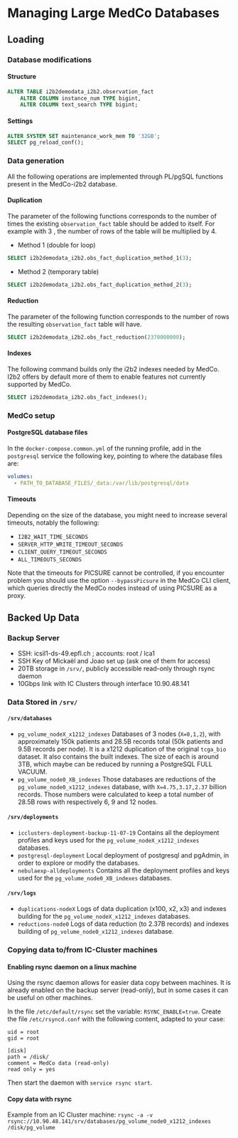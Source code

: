 # Managing Large MedCo Databases

## Loading <a id="loading"></a>

### Database modifications <a id="database-modifications"></a>

#### Structure <a id="structure"></a>

```sql
ALTER TABLE i2b2demodata_i2b2.observation_fact
    ALTER COLUMN instance_num TYPE bigint,
    ALTER COLUMN text_search TYPE bigint;
```

#### Settings

```sql
ALTER SYSTEM SET maintenance_work_mem TO '32GB';
SELECT pg_reload_conf();
```

### Data generation <a id="data-generation"></a>

All the following operations are implemented through PL/pgSQL functions present in the MedCo-i2b2 database.

#### Duplication <a id="duplication"></a>

The parameter of the following functions corresponds to the number of times the existing `observation_fact` table should be added to itself. For example with 3 , the number of rows of the table will be multiplied by 4.

* Method 1 \(double for loop\)

```sql
SELECT i2b2demodata_i2b2.obs_fact_duplication_method_1(3);
```

* Method 2 \(temporary table\)

```sql
SELECT i2b2demodata_i2b2.obs_fact_duplication_method_2(3);
```

#### Reduction <a id="reduction"></a>

The parameter of the following function corresponds to the number of rows the resulting `observation_fact` table will have.

```sql
SELECT i2b2demodata_i2b2.obs_fact_reduction(2370000000);
```

#### Indexes <a id="indexes"></a>

The following command builds only the i2b2 indexes needed by MedCo. I2b2 offers by default more of them to enable features not currently supported by MedCo.

```sql
SELECT i2b2demodata_i2b2.obs_fact_indexes();
```

### MedCo setup <a id="medco-setup"></a>

#### PostgreSQL database files <a id="postgresql-database-files"></a>

In the `docker-compose.common.yml` of the running profile, add in the `postgresql` service the following key, pointing to where the database files are:

```yaml
volumes:
  - PATH_TO_DATABASE_FILES/_data:/var/lib/postgresql/data
```

#### Timeouts <a id="timeouts"></a>

Depending on the size of the database, you might need to increase several timeouts, notably the following:

* `I2B2_WAIT_TIME_SECONDS`
* `SERVER_HTTP_WRITE_TIMEOUT_SECONDS`
* `CLIENT_QUERY_TIMEOUT_SECONDS`
* `ALL_TIMEOUTS_SECONDS`

Note that the timeouts for PICSURE cannot be controlled, if you encounter problem you should use the option `--bypassPicsure` in the MedCo CLI client, which queries directly the MedCo nodes instead of using PICSURE as a proxy.

## Backed Up Data <a id="backed-up-data"></a>

### Backup Server <a id="backup-server"></a>

* SSH: icsil1-ds-49.epfl.ch ; accounts: root / lca1
* SSH Key of Mickaël and Joao set up \(ask one of them for access\)
* 20TB storage in `/srv/`, publicly accessible read-only through rsync daemon
* 10Gbps link with IC Clusters through interface 10.90.48.141

### Data Stored in `/srv/` <a id="data-stored-in-srv"></a>

#### `/srv/databases` <a id="srv-databases"></a>

* `pg_volume_nodeX_x1212_indexes`  Databases of 3 nodes \(`X=0,1,2`\), with approximately 150k patients and 28.5B records total \(50k patients and 9.5B records per node\). It is a x1212 duplication of the original `tcga_bio` dataset. It also contains the built indexes. The size of each is around 3TB, which maybe can be reduced by running a PostgreSQL FULL VACUUM.
* `pg_volume_node0_XB_indexes`  Those databases are reductions of the `pg_volume_node0_x1212_indexes` database, with `X=4.75,3.17,2.37` billion records. Those numbers were calculated to keep a total number of 28.5B rows with respectively 6, 9 and 12 nodes.

#### `/srv/deployments` <a id="srv-deployments"></a>

* `icclusters-deployment-backup-11-07-19`  Contains all the deployment profiles and keys used for the `pg_volume_nodeX_x1212_indexes` databases.
* `postgresql-deployment`  Local deployment of postgresql and pgAdmin, in order to explore or modify the databases.
* `nebulaexp-alldeployments`  Contains all the deployment profiles and keys used for the `pg_volume_node0_XB_indexes` databases.

#### `/srv/logs` <a id="srv-logs"></a>

* `duplications-nodeX`  Logs of data duplication \(x100, x2, x3\) and indexes building for the `pg_volume_nodeX_x1212_indexes` databases.
* `reductions-node0`  Logs of data reduction \(to 2.37B records\) and indexes building of `pg_volume_node0_x1212_indexes` database.

### Copying data to/from IC-Cluster machines <a id="copying-data-to-from-ic-cluster-machines"></a>

#### Enabling rsync daemon on a linux machine <a id="enabling-rsync-daemon-on-a-linux-machine"></a>

Using the rsync daemon allows for easier data copy between machines. It is already enabled on the backup server \(read-only\), but in some cases it can be useful on other machines.

 In the file `/etc/default/rsync` set the variable: `RSYNC_ENABLE=true`. Create the file `/etc/rsyncd.conf` with the following content, adapted to your case:

```text
uid = root
gid = root

[disk]
path = /disk/
comment = MedCo data (read-only)
read only = yes
```

Then start the daemon with `service rsync start`.

#### Copy data with rsync <a id="copy-data-with-rsync"></a>

Example from an IC Cluster machine: `rsync -a -v rsync://10.90.48.141/srv/databases/pg_volume_node0_x1212_indexes /disk/pg_volume`


